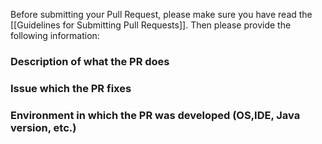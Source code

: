 Before submitting your Pull Request, please make sure you have read the [[Guidelines for Submitting Pull Requests]].  Then please provide the following information:

### Description of what the PR does

### Issue which the PR fixes

### Environment in which the PR was developed (OS,IDE, Java version, etc.)